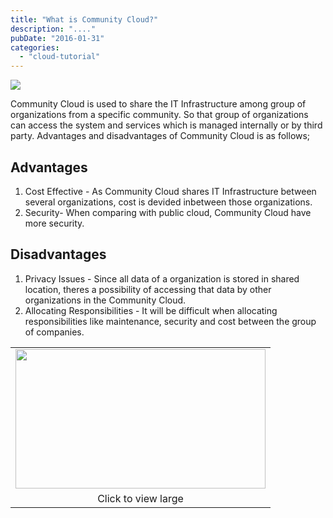 ```yaml
---
title: "What is Community Cloud?"
description: "...."
pubDate: "2016-01-31"
categories: 
  - "cloud-tutorial"
---
```


[![](/images/Community%2BCloud.jpg)](http://3.bp.blogspot.com/-boDRLjYa8PE/Vq45R89gymI/AAAAAAAACr4/Udgt4MzMN0A/s1600/Community%2BCloud.jpg)

  
Community Cloud is used to share the IT Infrastructure among group of organizations from a specific community. So that group of organizations can access the system and services which is managed internally or by third party. Advantages and disadvantages of Community Cloud is as follows;  
  

## Advantages

  

1. Cost Effective - As Community Cloud shares IT Infrastructure between several organizations, cost is devided inbetween those organizations.
2. Security- When comparing with public cloud, Community Cloud have more security.

  

## Disadvantages

  

1. Privacy Issues - Since all data of a organization is stored in shared location, theres a possibility of accessing that data by other organizations in the Community Cloud.
2. Allocating Responsibilities - It will be difficult when allocating responsibilities like maintenance, security and cost between the group of companies.

<table align="center" cellpadding="0" cellspacing="0" style="margin-left: auto; margin-right: auto; text-align: center;"><tbody><tr><td style="text-align: center;"><a href="http://2.bp.blogspot.com/-DsHfkXpBiHE/VrI8r8iqFUI/AAAAAAAACtc/I4nnDR3OW_8/s1600/community-cloud-model.png" style="margin-left: auto; margin-right: auto;"><img border="0" height="223" src="images/community-cloud-model.png" width="400"></a></td></tr><tr><td style="text-align: center;">Click to view large</td></tr></tbody></table>
